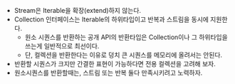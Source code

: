 - Stream은 Iterable을 확장(extend)하지 않는다.
- Collection 인터페이스는 Iterable의 하위타입이고 반복과 스트림을 동시에 지원한다.
  - 원소 시퀀스를 반환하는 공개 API의 반환타입은 Collection이나 그 하위타입을 쓰는게 일반적으로 최선이다.
  - 단, 컬렉션을 반환한다는 이유로 덩치 큰 시퀀스를 메모리에 올려서는 안된다.
- 반환할 시퀀스가 크지만 간결한 표현이 가능하다면 전용 컬렉션을 고려해 보자.
- 원소시퀀스를 반환할때는, 스트림 또는 반복 둘다 만족시키려고 노력하자.
